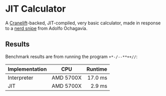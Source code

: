 # JIT Calculator

A [Cranelift](https://cranelift.dev/)-backed, JIT-compiled, very basic calculator, made in response to a [nerd snipe](https://ochagavia.nl/blog/the-jit-calculator-challenge/) from Adolfo Ochagavía.

## Results

Benchmark results are from running the program `+*-/--**++//`:

| Implementation | CPU       | Runtime |
|----------------|-----------|--------:|
| Interpreter    | AMD 5700X | 17.0 ms |
| JIT            | AMD 5700X |  2.9 ms |
